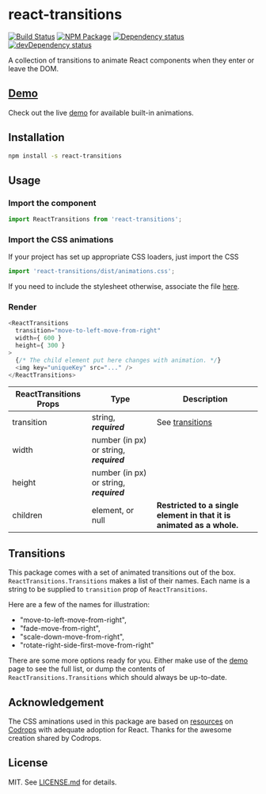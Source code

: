 # react-transitions #

[![Build Status][travis_img]][travis_site]
[![NPM Package][npm_img]][npm_site]
[![Dependency status][david_img]][david_site]
[![devDependency status][david_dev_img]][david_dev_site]

A collection of transitions to animate React components when they enter or leave the DOM.

## [Demo][demo] ##

Check out the live [demo][demo] for available built-in animations.

## Installation ##

```sh
npm install -s react-transitions
```

## Usage ##

### Import the component
```js
import ReactTransitions from 'react-transitions';
```
### Import the CSS animations

If your project has set up appropriate CSS loaders, just import the CSS
```js
import 'react-transitions/dist/animations.css';
```

If you need to include the stylesheet otherwise, associate the file [here][animations_css].

### Render
```js
<ReactTransitions
  transition="move-to-left-move-from-right"
  width={ 600 }
  height={ 300 }
>
  {/* The child element put here changes with animation. */}
  <img key="uniqueKey" src="..." />
</ReactTransitions>
```

ReactTransitions Props | Type | Description
---------------------- | ---- | -----
transition | string, **_required_** | See [transitions](#transitions)
width | number (in px) or string, **_required_** |
height | number (in px) or string, **_required_** |
children | element, or null | **Restricted to a single element in that it is animated as a whole.**

## <a name="transitions"></a>Transitions
This package comes with a set of animated transitions out of the box. `ReactTransitions.Transitions`
makes a list of their names. Each name is a string to be supplied to `transition` prop of `ReactTransitions`.

Here are a few of the names for illustration:

* "move-to-left-move-from-right",
* "fade-move-from-right",
* "scale-down-move-from-right",
* "rotate-right-side-first-move-from-right"

There are some more options ready for you. Either make use of the [demo][demo] page to see the full list, or dump
the contents of `ReactTransitions.Transitions` which should always be up-to-date.

## Acknowledgement ##
The CSS aminations used in this package are based on [resources][codrops_pkg] on [Codrops][codrops] with
adequate adoption for React. Thanks for the awesome creation shared by Codrops.

## License ##

MIT. See [LICENSE.md](http://github.com/szchenghuang/react-transitions/blob/master/LICENSE.md) for details.

[demo]: https://szchenghuang.github.io/react-transitions/
[animations_css]: https://github.com/szchenghuang/react-transitions/tree/master/src/animations.css
[codrops_pkg]: https://github.com/codrops/PageTransitions
[codrops]: https://tympanus.net/codrops
[travis_img]: https://travis-ci.org/szchenghuang/react-transitions.svg?branch=master
[travis_site]: https://travis-ci.org/szchenghuang/react-transitions
[npm_img]: https://img.shields.io/npm/v/react-transitions.svg
[npm_site]: https://www.npmjs.org/package/react-transitions
[david_img]: https://david-dm.org/szchenghuang/react-transitions/status.svg
[david_site]: https://david-dm.org/szchenghuang/react-transitions/
[david_dev_img]: https://david-dm.org/szchenghuang/react-transitions/dev-status.svg
[david_dev_site]: https://david-dm.org/szchenghuang/react-transitions/?type=dev

